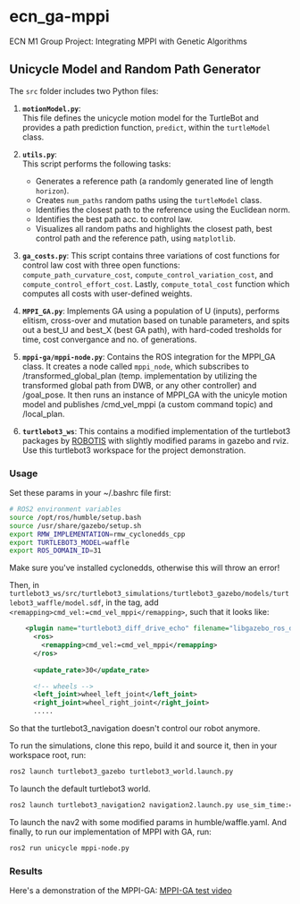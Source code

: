 # ecn_ga-mppi
ECN M1 Group Project: Integrating MPPI with Genetic Algorithms

## Unicycle Model and Random Path Generator

The `src` folder includes two Python files:

1. **`motionModel.py`**:  
    This file defines the unicycle motion model for the TurtleBot and provides a path prediction function, `predict`, within the `turtleModel` class.

2. **`utils.py`**:  
    This script performs the following tasks:  
    - Generates a reference path (a randomly generated line of length `horizon`).  
    - Creates `num_paths` random paths using the `turtleModel` class.
    - Identifies the closest path to the reference using the Euclidean norm.
    - Identifies the best path acc. to control law.
    - Visualizes all random paths and highlights the closest path, best control path and the reference path, using `matplotlib`.

5. **`ga_costs.py`**:
    This script contains three variations of cost functions for control law cost with three open functions: `compute_path_curvature_cost`, `compute_control_variation_cost`, and `compute_control_effort_cost`. Lastly, `compute_total_cost` function which computes all costs with user-defined weights.

6. **`MPPI_GA.py`**:
    Implements GA using a population of U (inputs), performs elitism, cross-over and mutation based on tunable parameters, and spits out a best_U and best_X (best GA path), with hard-coded tresholds for time, cost convergance and no. of generations.

7. **`mppi-ga/mppi-node.py`**:
    Contains the ROS integration for the MPPI_GA class. It creates a node called `mppi_node`, which subscribes to /transformed_global_plan (temp. implementation by utilizing the transformed global path from DWB, or any other controller) and /goal_pose. It then runs an instance of MPPI_GA with the unicyle motion model and publishes /cmd_vel_mppi (a custom command topic) and /local_plan.

8. **`turtlebot3_ws`**:
    This contains a modified implementation of the turtlebot3 packages by [ROBOTIS](https://github.com/ROBOTIS-GIT) with slightly modified params in gazebo and rviz. Use this turtlebot3 workspace for the project demonstration.

### Usage
Set these params in your ~/.bashrc file first:
```bash
# ROS2 environment variables
source /opt/ros/humble/setup.bash
source /usr/share/gazebo/setup.sh
export RMW_IMPLEMENTATION=rmw_cyclonedds_cpp
export TURTLEBOT3_MODEL=waffle
export ROS_DOMAIN_ID=31
```
Make sure you've installed cyclonedds, otherwise this will throw an error!

Then, in `turtlebot3_ws/src/turtlebot3_simulations/turtlebot3_gazebo/models/turtlebot3_waffle/model.sdf`, in the <ros> tag, add `<remapping>cmd_vel:=cmd_vel_mppi</remapping>`, such that it looks like:
```xml
    <plugin name="turtlebot3_diff_drive_echo" filename="libgazebo_ros_diff_drive.so">
      <ros>
        <remapping>cmd_vel:=cmd_vel_mppi</remapping>
      </ros>
      
      <update_rate>30</update_rate>

      <!-- wheels -->
      <left_joint>wheel_left_joint</left_joint>
      <right_joint>wheel_right_joint</right_joint>
      .....
```
So that the turtlebot3_navigation doesn't control our robot anymore.

To run the simulations, clone this repo, build it and source it, then in your workspace root, run:
```bash
ros2 launch turtlebot3_gazebo turtlebot3_world.launch.py
```
To launch the default turtlebot3 world.
```bash
ros2 launch turtlebot3_navigation2 navigation2.launch.py use_sim_time:=True
```
To launch the nav2 with some modified params in humble/waffle.yaml. And finally, to run our implementation of MPPI with GA, run:
```bash
ros2 run unicycle mppi-node.py
```

### Results
Here's a demonstration of the MPPI-GA:
[MPPI-GA test video](https://drive.google.com/file/d/1QLVFEKqPLOLiY7PeP1puDP1UkbbS4yys/view?usp=sharing)
